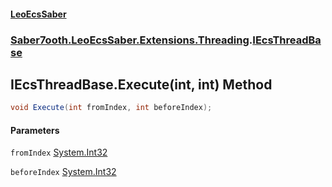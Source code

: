 #### [LeoEcsSaber](index.md 'index')
### [Saber7ooth.LeoEcsSaber.Extensions.Threading](Saber7ooth.LeoEcsSaber.Extensions.Threading.md 'Saber7ooth.LeoEcsSaber.Extensions.Threading').[IEcsThreadBase](IEcsThreadBase.md 'Saber7ooth.LeoEcsSaber.Extensions.Threading.IEcsThreadBase')

## IEcsThreadBase.Execute(int, int) Method

```csharp
void Execute(int fromIndex, int beforeIndex);
```
#### Parameters

<a name='Saber7ooth.LeoEcsSaber.Extensions.Threading.IEcsThreadBase.Execute(int,int).fromIndex'></a>

`fromIndex` [System.Int32](https://docs.microsoft.com/en-us/dotnet/api/System.Int32 'System.Int32')

<a name='Saber7ooth.LeoEcsSaber.Extensions.Threading.IEcsThreadBase.Execute(int,int).beforeIndex'></a>

`beforeIndex` [System.Int32](https://docs.microsoft.com/en-us/dotnet/api/System.Int32 'System.Int32')
